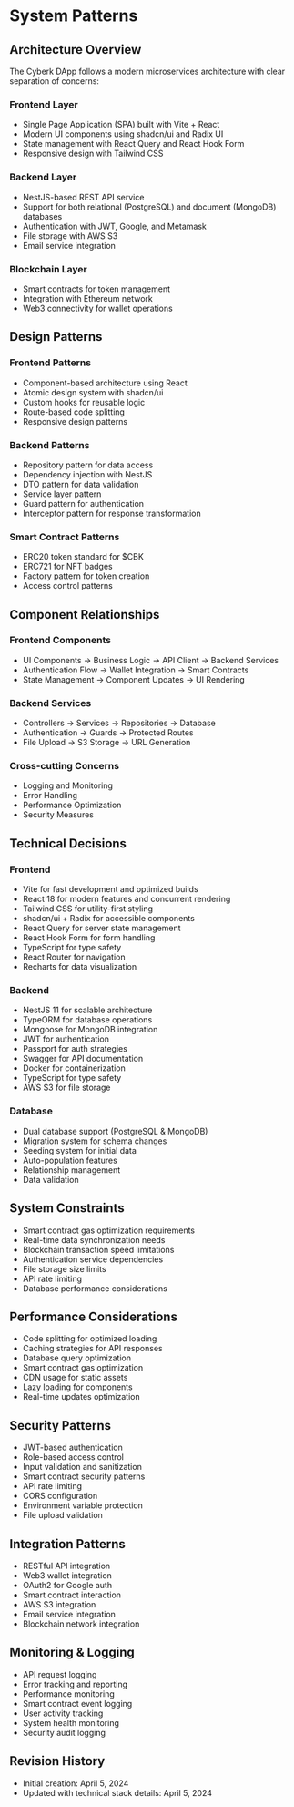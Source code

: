 # System Patterns

## Architecture Overview
The Cyberk DApp follows a modern microservices architecture with clear separation of concerns:

### Frontend Layer
- Single Page Application (SPA) built with Vite + React
- Modern UI components using shadcn/ui and Radix UI
- State management with React Query and React Hook Form
- Responsive design with Tailwind CSS

### Backend Layer
- NestJS-based REST API service
- Support for both relational (PostgreSQL) and document (MongoDB) databases
- Authentication with JWT, Google, and Metamask
- File storage with AWS S3
- Email service integration

### Blockchain Layer
- Smart contracts for token management
- Integration with Ethereum network
- Web3 connectivity for wallet operations

## Design Patterns
### Frontend Patterns
- Component-based architecture using React
- Atomic design system with shadcn/ui
- Custom hooks for reusable logic
- Route-based code splitting
- Responsive design patterns

### Backend Patterns
- Repository pattern for data access
- Dependency injection with NestJS
- DTO pattern for data validation
- Service layer pattern
- Guard pattern for authentication
- Interceptor pattern for response transformation

### Smart Contract Patterns
- ERC20 token standard for $CBK
- ERC721 for NFT badges
- Factory pattern for token creation
- Access control patterns

## Component Relationships
### Frontend Components
- UI Components → Business Logic → API Client → Backend Services
- Authentication Flow → Wallet Integration → Smart Contracts
- State Management → Component Updates → UI Rendering

### Backend Services
- Controllers → Services → Repositories → Database
- Authentication → Guards → Protected Routes
- File Upload → S3 Storage → URL Generation

### Cross-cutting Concerns
- Logging and Monitoring
- Error Handling
- Performance Optimization
- Security Measures

## Technical Decisions
### Frontend
- Vite for fast development and optimized builds
- React 18 for modern features and concurrent rendering
- Tailwind CSS for utility-first styling
- shadcn/ui + Radix for accessible components
- React Query for server state management
- React Hook Form for form handling
- TypeScript for type safety
- React Router for navigation
- Recharts for data visualization

### Backend
- NestJS 11 for scalable architecture
- TypeORM for database operations
- Mongoose for MongoDB integration
- JWT for authentication
- Passport for auth strategies
- Swagger for API documentation
- Docker for containerization
- TypeScript for type safety
- AWS S3 for file storage

### Database
- Dual database support (PostgreSQL & MongoDB)
- Migration system for schema changes
- Seeding system for initial data
- Auto-population features
- Relationship management
- Data validation

## System Constraints
- Smart contract gas optimization requirements
- Real-time data synchronization needs
- Blockchain transaction speed limitations
- Authentication service dependencies
- File storage size limits
- API rate limiting
- Database performance considerations

## Performance Considerations
- Code splitting for optimized loading
- Caching strategies for API responses
- Database query optimization
- Smart contract gas optimization
- CDN usage for static assets
- Lazy loading for components
- Real-time updates optimization

## Security Patterns
- JWT-based authentication
- Role-based access control
- Input validation and sanitization
- Smart contract security patterns
- API rate limiting
- CORS configuration
- Environment variable protection
- File upload validation

## Integration Patterns
- RESTful API integration
- Web3 wallet integration
- OAuth2 for Google auth
- Smart contract interaction
- AWS S3 integration
- Email service integration
- Blockchain network integration

## Monitoring & Logging
- API request logging
- Error tracking and reporting
- Performance monitoring
- Smart contract event logging
- User activity tracking
- System health monitoring
- Security audit logging

## Revision History
- Initial creation: April 5, 2024
- Updated with technical stack details: April 5, 2024 